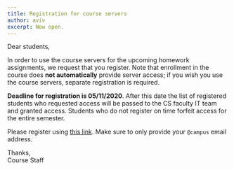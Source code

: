 ```yaml
---
title: Registration for course servers
author: aviv
excerpt: Now open.
---
```


Dear students,

In order to use the course servers for the upcoming homework assignments,
we request that you register.
Note that enrollment in the course does **not automatically** provide server
access; if you wish you use the course servers, separate registration is
required.

**Deadline for registration is 05/11/2020**. After this date the list of
registered students who requested access will be passed to the CS faculty IT
team and granted access. Students who do not register on time forfeit access for
the entire semester.

Please register using [this link](https://forms.gle/tk3P2gRumfGJ8CNQ6).
Make sure to only provide your `@campus` email address.

Thanks,<br>
Course Staff
